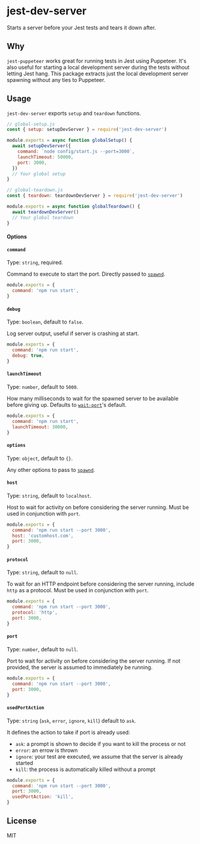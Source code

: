 # jest-dev-server

Starts a server before your Jest tests and tears it down after.

## Why

`jest-puppeteer` works great for running tests in Jest using Puppeteer.
It's also useful for starting a local development server during the tests without letting Jest hang.
This package extracts just the local development server spawning without any ties to Puppeteer.

## Usage

`jest-dev-server` exports `setup` and `teardown` functions.

```js
// global-setup.js
const { setup: setupDevServer } = require('jest-dev-server')

module.exports = async function globalSetup() {
  await setupDevServer({
    command: `node config/start.js --port=3000`,
    launchTimeout: 50000,
    port: 3000,
  })
  // Your global setup
}
```

```js
// global-teardown.js
const { teardown: teardownDevServer } = require('jest-dev-server')

module.exports = async function globalTeardown() {
  await teardownDevServer()
  // Your global teardown
}
```

#### Options

#### `command`

Type: `string`, required.

Command to execute to start the port.
Directly passed to [`spawnd`](https://www.npmjs.com/package/spawnd).

```js
module.exports = {
  command: 'npm run start',
}
```

#### `debug`

Type: `boolean`, default to `false`.

Log server output, useful if server is crashing at start.

```js
module.exports = {
  command: 'npm run start',
  debug: true,
}
```

#### `launchTimeout`

Type: `number`, default to `5000`.

How many milliseconds to wait for the spawned server to be available before giving up.
Defaults to [`wait-port`](https://www.npmjs.com/package/wait-port)'s default.

```js
module.exports = {
  command: 'npm run start',
  launchTimeout: 30000,
}
```

#### `options`

Type: `object`, default to `{}`.

Any other options to pass to [`spawnd`](https://www.npmjs.com/package/spawnd).

#### `host`

Type: `string`, default to `localhost`.

Host to wait for activity on before considering the server running.
Must be used in conjunction with `port`.

```js
module.exports = {
  command: 'npm run start --port 3000',
  host: 'customhost.com',
  port: 3000,
}
```

#### `protocol`

Type: `string`, default to `null`.

To wait for an HTTP endpoint before considering the server running, include `http` as a protocol.
Must be used in conjunction with `port`.

```js
module.exports = {
  command: 'npm run start --port 3000',
  protocol: 'http',
  port: 3000,
}
```

#### `port`

Type: `number`, default to `null`.

Port to wait for activity on before considering the server running.
If not provided, the server is assumed to immediately be running.

```js
module.exports = {
  command: 'npm run start --port 3000',
  port: 3000,
}
```

#### `usedPortAction`

Type: `string` (`ask`, `error`, `ignore`, `kill`) default to `ask`.

It defines the action to take if port is already used:

- `ask`: a prompt is shown to decide if you want to kill the process or not
- `error`: an errow is thrown
- `ignore`: your test are executed, we assume that the server is already started
- `kill`: the process is automatically killed without a prompt

```js
module.exports = {
  command: 'npm run start --port 3000',
  port: 3000,
  usedPortAction: 'kill',
}
```

## License

MIT

[build-badge]: https://img.shields.io/travis/smooth-code/jest-puppeteer.svg?style=flat-square
[build]: https://travis-ci.org/smooth-code/jest-puppeteer
[version-badge]: https://img.shields.io/npm/v/jest-dev-server.svg?style=flat-square
[package]: https://www.npmjs.com/package/jest-dev-server
[license-badge]: https://img.shields.io/npm/l/jest-dev-server.svg?style=flat-square
[license]: https://github.com/smooth-code/jest-puppeteer/blob/master/LICENSE
